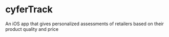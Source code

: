# cyferTrack

An iOS app that gives personalized assessments of retailers based on their product quality and price
